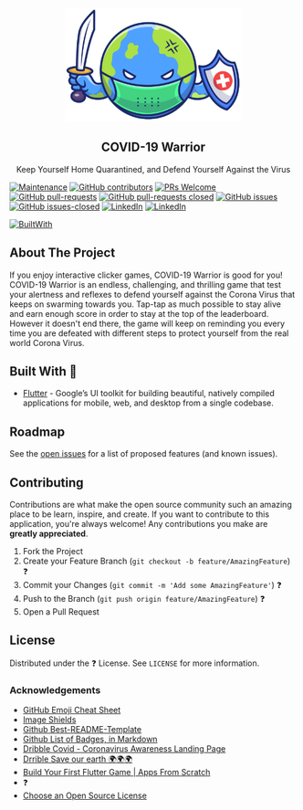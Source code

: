 <!-- PROJECT LOGO -->
<br />
<br />
<p align="center">
  <a href="https://github.com/jonasreycian/covid-warrior">
    <img src="https://raw.githubusercontent.com/jonasreycian/covid-warrior/develop/assets/player_warrior.png" alt="Logo" height="200">
  </a>

  <h2 align="center">COVID-19 Warrior</h2>

  <p align="center">
    Keep Yourself Home Quarantined, and Defend Yourself Against the Virus    
  </p>
</p>


[![Maintenance][maintenance-shield]][maintenance-url] [![GitHub contributors][contributors-shield]][contributors-url] [![PRs Welcome][pr-welcome-shield]][pr-welcome-url] [![GitHub pull-requests][pull-request-open-shield]][pull-request-open-url] [![GitHub pull-requests closed][pull-request-close-shield]][pull-request-close-url] [![GitHub issues][issue-open-shield]][issue-open-url] [![GitHub issues-closed][issue-close-shield]][issue-close-url]
[![LinkedIn][linkedin-jonas-shield]][linkedin-jonas-url] [![LinkedIn][linkedin-jonel-shield]][linkedin-jonel-url]

[![BuiltWith][built-with-flutter-shield]][flutter-url]


<!-- ABOUT THE PROJECT -->
## About The Project

If you enjoy interactive clicker games, COVID-19 Warrior is good for you! COVID-19 Warrior is an endless, challenging, and thrilling game that test your alertness and reflexes to defend yourself against the Corona Virus that keeps on swarming towards you. Tap-tap as much possible to stay alive and earn enough score in order to stay at the top of the leaderboard. However it doesn't end there, the game will keep on reminding you every time you are defeated with different steps to protect yourself from the real world Corona Virus.

## Built With    :hammer:

* [Flutter](https://flutter.dev) - Google’s UI toolkit for building beautiful, natively compiled applications for mobile, web, and desktop from a single codebase. 


<!-- ROADMAP -->
## Roadmap

See the [open issues](https://github.com/jonasreycian/covid-warrior/issues) for a list of proposed features (and known issues).


<!-- CONTRIBUTING -->
## Contributing

Contributions are what make the open source community such an amazing place to be learn, inspire, and create. If you want to contribute to this application, you're always welcome! Any contributions you make are **greatly appreciated**.

1. Fork the Project
2. Create your Feature Branch (`git checkout -b feature/AmazingFeature`) :question:
3. Commit your Changes (`git commit -m 'Add some AmazingFeature'`) :question:
4. Push to the Branch (`git push origin feature/AmazingFeature`) :question:
5. Open a Pull Request


<!-- LICENSE -->
## License

Distributed under the  :question:  License. See `LICENSE` for more information.


<!-- ACKNOWLEDGEMENTS -->
### Acknowledgements
* [GitHub Emoji Cheat Sheet](https://www.webpagefx.com/tools/emoji-cheat-sheet)
* [Image Shields](https://shields.io)
* [Github Best-README-Template](https://github.com/othneildrew/Best-README-Template)
* [Github List of Badges, in Markdown](https://github.com/Naereen/badges)
* [Dribble Covid - Coronavirus Awareness Landing Page](https://dribbble.com/shots/10789236/attachments/2453867?mode=media)
* [Drrible Save our earth 🌍🌍🌍](https://dribbble.com/shots/10790307-Save-our-earth)
* [Build Your First Flutter Game | Apps From Scratch](https://www.youtube.com/watch?v=o_eVKOqY48Q)
*  :question:
* [Choose an Open Source License](https://choosealicense.com)




<!-- Markdown Links (Start) -->
[maintenance-shield]: https://img.shields.io/badge/Maintained%3F-yes-green.svg
[maintenance-url]: https://github.com/jonasreycian/covid-warrior/graphs/commit-activity

[contributors-shield]: https://img.shields.io/github/contributors/jonasreycian/covid-warrior.svg
[contributors-url]: https://github.com/jonasreycian/covid-warrior/graphs/contributors

[issue-open-shield]: https://img.shields.io/github/issues/jonasreycian/covid-warrior.svg
[issue-open-url]: https://GitHub.com/jonasreycian/covid-warrior/issues/

[issue-close-shield]: https://img.shields.io/github/issues-closed/jonasreycian/covid-warrior.svg
[issue-close-url]: https://github.com/jonasreycian/covid-warrior/issues?q=is%3Aissue+is%3Aclosed

[pull-request-open-shield]: https://img.shields.io/github/issues-pr/jonasreycian/covid-warrior.svg
[pull-request-open-url]: https://github.com/jonasreycian/covid-warrior/pulls

[pull-request-close-shield]: https://img.shields.io/github/issues-pr-closed/jonasreycian/covid-warrior.svg
[pull-request-close-url]: https://github.com/jonasreycian/covid-warrior/pulls?q=is%3Apr+is%3Aclosed

[pr-welcome-shield]: https://img.shields.io/badge/PRs-welcome-brightgreen.svg
[pr-welcome-url]: http://makeapullrequest.com

[built-with-flutter-shield]: https://img.shields.io/badge/BUILT%20WITH-Flutter-blue?style=for-the-badge&logo=Flutter&logoWidth=30
[flutter-url]: https://flutter.dev/

[linkedin-jonel-shield]: https://img.shields.io/badge/LinkedIn-Jonel%20Dominic%20Tapang-blue?logo=LinkedIn
[linkedin-jonel-url]: https://www.linkedin.com/in/jonel-dominic-tapang-8b5615184/

[linkedin-jonas-shield]: https://img.shields.io/badge/LinkedIn-Jonas%20Reycian%20Saraosos-blue?logo=LinkedIn
[linkedin-jonas-url]: https://www.linkedin.com/in/watachiwanas
<!-- Markdown Links (End) -->
